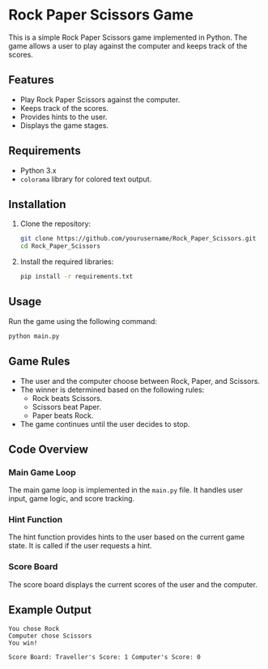 # Rock Paper Scissors Game

This is a simple Rock Paper Scissors game implemented in Python. The game allows a user to play
against the computer and keeps track of the scores.

## Features

- Play Rock Paper Scissors against the computer.
- Keeps track of the scores.
- Provides hints to the user.
- Displays the game stages.

## Requirements

- Python 3.x
- `colorama` library for colored text output.

## Installation

1. Clone the repository:

   ```sh
   git clone https://github.com/yourusername/Rock_Paper_Scissors.git
   cd Rock_Paper_Scissors
   ```

2. Install the required libraries:
   ```sh
   pip install -r requirements.txt
   ```

## Usage

Run the game using the following command:

```sh
python main.py
```

## Game Rules

- The user and the computer choose between Rock, Paper, and Scissors.
- The winner is determined based on the following rules:
  - Rock beats Scissors.
  - Scissors beat Paper.
  - Paper beats Rock.
- The game continues until the user decides to stop.

## Code Overview

### Main Game Loop

The main game loop is implemented in the `main.py` file. It handles user input, game logic, and
score tracking.

### Hint Function

The hint function provides hints to the user based on the current game state. It is called if the
user requests a hint.

### Score Board

The score board displays the current scores of the user and the computer.

## Example Output

```
You chose Rock
Computer chose Scissors
You win!

Score Board: Traveller's Score: 1 Computer's Score: 0
```

